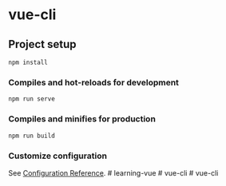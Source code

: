 # vue-cli

## Project setup
```
npm install
```

### Compiles and hot-reloads for development
```
npm run serve
```

### Compiles and minifies for production
```
npm run build
```

### Customize configuration
See [Configuration Reference](https://cli.vuejs.org/config/).
#   l e a r n i n g - v u e  
 #   v u e - c l i  
 #   v u e - c l i  
 